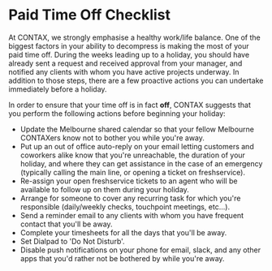 # Paid Time Off Checklist

At CONTAX, we strongly emphasise a healthy work/life balance. One of the biggest factors in your ability to decompress is making the most of your paid time off. During the weeks leading up to a holiday, you should have already sent a request and received approval from your manager, and notified any clients with whom you have active projects underway. In addition to those steps, there are a few proactive actions you can undertake immediately before a holiday.

In order to ensure that your time off is in fact **off**, CONTAX suggests that you perform the following actions before beginning your holiday:

- Update the Melbourne shared calendar so that your fellow Melbourne CONTAXers know not to bother you while you're away.
- Put up an out of office auto-reply on your email letting customers and coworkers alike know that you're unreachable, the duration of your holiday, and where they can get assistance in the case of an emergency (typically calling the main line, or opening a ticket on freshservice).
- Re-assign your open freshservice tickets to an agent who will be available to follow up on them during your holiday.
- Arrange for someone to cover any recurring task for which you're responsible (daily/weekly checks, touchpoint meetings, etc...).
- Send a reminder email to any clients with whom you have frequent contact that you'll be away.
- Complete your timesheets for all the days that you'll be away.
- Set Dialpad to 'Do Not Disturb'.
- Disable push notifications on your phone for email, slack, and any other apps that you'd rather not be bothered by while you're away.

